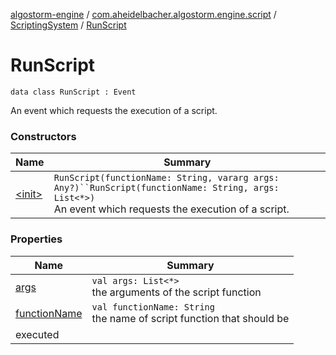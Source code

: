 [algostorm-engine](../../../index.md) / [com.aheidelbacher.algostorm.engine.script](../../index.md) / [ScriptingSystem](../index.md) / [RunScript](.)

# RunScript

`data class RunScript : Event`

An event which requests the execution of a script.

### Constructors

| Name | Summary |
|---|---|
| [&lt;init&gt;](-init-.md) | `RunScript(functionName: String, vararg args: Any?)``RunScript(functionName: String, args: List<*>)`<br>An event which requests the execution of a script. |

### Properties

| Name | Summary |
|---|---|
| [args](args.md) | `val args: List<*>`<br>the arguments of the script function |
| [functionName](function-name.md) | `val functionName: String`<br>the name of script function that should be
executed |
